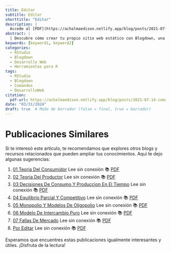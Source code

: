 ```yaml
---
title: Editar
subtitle: Editar
shorttitle: "Editar"
description: |
  Accede al [PDF](https://achalmaedison.netlify.app/blog/posts/2021-07-14-comandos-blogdown/index.pdf) completo aquí.
abstract: |
  | Descubre cómo crear tu propio sitio web estático con Blogdown, una herramienta poderosa que combina R Markdown y Hugo. Aprende a usar comandos sencillos para personalizar, construir y alojar tu sitio web de manera fácil y rápida. ¡Comienza tu proyecto web hoy mismo!
keywords: [keyword1, keyword2]
categories:
  - RStudio
  - Blogdown
  - Desarrollo Web
  - Herramientas para R
tags:
  - RStudio
  - Blogdown
  - Comandos
  - DesarrolloWeb
citation:
  pdf-url: https://achalmaedison.netlify.app/blog/posts/2021-07-14-comandos-blogdown/index.pdf
date: "03/31/2024"
draft: true  # Modo de borrador (false = final, true = borrador)
---
```





# Publicaciones Similares

Si te interesó este artículo, te recomendamos que explores otros blogs y recursos relacionados que pueden ampliar tus conocimientos. Aquí te dejo algunas sugerencias:


1. [01 Teoria Del Consumidor](https://achalmaedison.netlify.app/microeconomia/microeconomia/2021-06-28-01-teoria-del-consumidor) Lee sin conexión 📚 [PDF](https://achalmaedison.netlify.app/microeconomia/microeconomia/2021-06-28-01-teoria-del-consumidor/index.pdf)
2. [02 Teoria Del Productor](https://achalmaedison.netlify.app/microeconomia/microeconomia/2021-07-05-02-teoria-del-productor) Lee sin conexión 📚 [PDF](https://achalmaedison.netlify.app/microeconomia/microeconomia/2021-07-05-02-teoria-del-productor/index.pdf)
3. [03 Decisiones De Consumo Y Produccion En El Tiempo](https://achalmaedison.netlify.app/microeconomia/microeconomia/2021-07-12-03-decisiones-de-consumo-y-produccion-en-el-tiempo) Lee sin conexión 📚 [PDF](https://achalmaedison.netlify.app/microeconomia/microeconomia/2021-07-12-03-decisiones-de-consumo-y-produccion-en-el-tiempo/index.pdf)
4. [04 Equilibrio Parcial Y Competitivo](https://achalmaedison.netlify.app/microeconomia/microeconomia/2021-07-19-04-equilibrio-parcial-y-competitivo) Lee sin conexión 📚 [PDF](https://achalmaedison.netlify.app/microeconomia/microeconomia/2021-07-19-04-equilibrio-parcial-y-competitivo/index.pdf)
5. [05 Monopolio Y Modelos De Oligopolio](https://achalmaedison.netlify.app/microeconomia/microeconomia/2021-07-26-05-monopolio-y-modelos-de-oligopolio) Lee sin conexión 📚 [PDF](https://achalmaedison.netlify.app/microeconomia/microeconomia/2021-07-26-05-monopolio-y-modelos-de-oligopolio/index.pdf)
6. [06 Modelo De Intercambio Puro](https://achalmaedison.netlify.app/microeconomia/microeconomia/2021-08-02-06-modelo-de-intercambio-puro) Lee sin conexión 📚 [PDF](https://achalmaedison.netlify.app/microeconomia/microeconomia/2021-08-02-06-modelo-de-intercambio-puro/index.pdf)
7. [07 Fallas De Mercado](https://achalmaedison.netlify.app/microeconomia/microeconomia/2021-08-09-07-fallas-de-mercado) Lee sin conexión 📚 [PDF](https://achalmaedison.netlify.app/microeconomia/microeconomia/2021-08-09-07-fallas-de-mercado/index.pdf)
8. [Por Editar](https://achalmaedison.netlify.app/microeconomia/microeconomia/2024-03-31-por-editar) Lee sin conexión 📚 [PDF](https://achalmaedison.netlify.app/microeconomia/microeconomia/2024-03-31-por-editar/index.pdf)


Esperamos que encuentres estas publicaciones igualmente interesantes y útiles. ¡Disfruta de la lectura!

